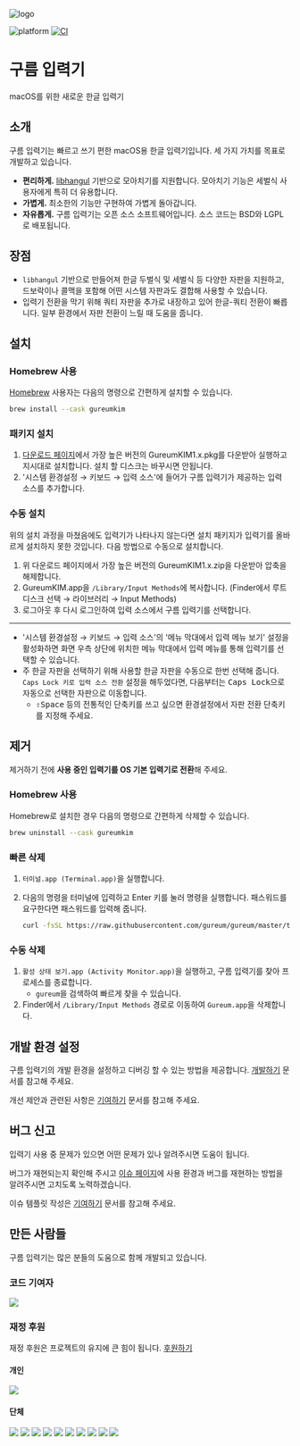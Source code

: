![logo](OSX/Assets.xcassets/AppIcon.appiconset/icon_256x256.png)

![platform](https://img.shields.io/badge/platform-macos-lightgrey)
[![CI](https://github.com/gureum/gureum/actions/workflows/ci.yml/badge.svg)](https://github.com/gureum/gureum/actions/workflows/ci.yml)

# 구름 입력기

macOS를 위한 새로운 한글 입력기

## 소개

구름 입력기는 빠르고 쓰기 편한 macOS용 한글 입력기입니다. 세 가지 가치를 목표로 개발하고 있습니다.

- **편리하게.** [libhangul](https://github.com/libhangul/libhangul) 기반으로 모아치기를 지원합니다. 모아치기 기능은 세벌식 사용자에게 특히 더 유용합니다.
- **가볍게.** 최소한의 기능만 구현하여 가볍게 돌아갑니다.
- **자유롭게.** 구름 입력기는 오픈 소스 소프트웨어입니다. 소스 코드는 BSD와 LGPL로 배포됩니다.

## 장점

- `libhangul` 기반으로 만들어져 한글 두벌식 및 세벌식 등 다양한 자판을 지원하고, 드보락이나 콜맥을 포함해 어떤 시스템 자판과도 결합해 사용할 수 있습니다.
- 입력기 전환을 막기 위해 쿼티 자판을 추가로 내장하고 있어 한글-쿼티 전환이 빠릅니다. 일부 환경에서 자판 전환이 느릴 때 도움을 줍니다.

## 설치

### Homebrew 사용

[Homebrew](https://brew.sh/) 사용자는 다음의 명령으로 간편하게 설치할 수 있습니다.

```sh
brew install --cask gureumkim
```

### 패키지 설치

1. [다운로드 페이지](http://bi.gureum.org)에서 가장 높은 버전의 GureumKIM1.x.pkg를 다운받아 실행하고 지시대로 설치합니다. 설치 할 디스크는 바꾸시면 안됩니다.
1. '시스템 환경설정 → 키보드 → 입력 소스'에 들어가 구름 입력기가 제공하는 입력 소스를 추가합니다.

### 수동 설치

위의 설치 과정을 마쳤음에도 입력기가 나타나지 않는다면 설치 패키지가 입력기를 올바르게 설치하지 못한 것입니다. 다음 방법으로 수동으로 설치합니다.

1. 위 다운로드 페이지에서 가장 높은 버전의 GureumKIM1.x.zip을 다운받아 압축을 해제합니다.
2. GureumKIM.app을 `/Library/Input Methods`에 복사합니다. (Finder에서 루트 디스크 선택 → 라이브러리 → Input Methods)
3. 로그아웃 후 다시 로그인하여 입력 소스에서 구름 입력기를 선택합니다.

---

- '시스템 환경설정 → 키보드 → 입력 소스'의 '메뉴 막대에서 입력 메뉴 보기' 설정을 활성화하면 화면 우측 상단에 위치한 메뉴 막대에서 입력 메뉴를 통해 입력기를 선택할 수 있습니다.
- 주 한글 자판을 선택하기 위해 사용할 한글 자판을 수동으로 한번 선택해 줍니다. `Caps Lock 키로 입력 소스 전환` 설정을 해두었다면, 다음부터는 <kbd>Caps Lock</kbd>으로 자동으로 선택한 자판으로 이동합니다.
  - <kbd>⇧Space</kbd> 등의 전통적인 단축키를 쓰고 싶으면 환경설정에서 자판 전환 단축키를 지정해 주세요.

## 제거

제거하기 전에 **사용 중인 입력기를 OS 기본 입력기로 전환**해 주세요.

### Homebrew 사용

Homebrew로 설치한 경우 다음의 명령으로 간편하게 삭제할 수 있습니다.

```sh
brew uninstall --cask gureumkim
```

### 빠른 삭제

1. `터미널.app (Terminal.app)`을 실행합니다.
2. 다음의 명령을 터미널에 입력하고 Enter 키를 눌러 명령을 실행합니다. 패스워드를 요구한다면 패스워드를 입력해 줍니다.

   ```sh
   curl -fsSL https://raw.githubusercontent.com/gureum/gureum/master/tools/uninstall.sh | bash
   ```

### 수동 삭제

1. `활성 상태 보기.app (Activity Monitor.app)`을 실행하고, 구름 입력기를 찾아 프로세스를 종료합니다.
   - `gureum`을 검색하여 빠르게 찾을 수 있습니다.
2. Finder에서 `/Library/Input Methods` 경로로 이동하여 `Gureum.app`을 삭제합니다.

## 개발 환경 설정

구름 입력기의 개발 환경을 설정하고 디버깅 할 수 있는 방법을 제공합니다. [개발하기](https://github.com/gureum/gureum/blob/master/HACKING.md) 문서를 참고해 주세요.

개선 제안과 관련된 사항은 [기여하기](https://github.com/gureum/gureum/blob/master/CONTRIBUTING.md) 문서를 참고해 주세요.

## 버그 신고

입력기 사용 중 문제가 있으면 어떤 문제가 있나 알려주시면 도움이 됩니다.

버그가 재현되는지 확인해 주시고 [이슈 페이지](https://github.com/gureum/gureum/issues)에 사용 환경과 버그를 재현하는 방법을 알려주시면 고치도록 노력하겠습니다.

이슈 템플릿 작성은 [기여하기](https://github.com/gureum/gureum/blob/master/CONTRIBUTING.md) 문서를 참고해 주세요.

## 만든 사람들

구름 입력기는 많은 분들의 도움으로 함께 개발되고 있습니다.

### 코드 기여자

[![](https://opencollective.com/gureum/contributors.svg?width=890&button=false)](https://github.com/gureum/gureum/graphs/contributors)

### 재정 후원

재정 후원은 프로젝트의 유지에 큰 힘이 됩니다. [후원하기](https://opencollective.com/gureum/contribute)

#### 개인

[![](https://opencollective.com/gureum/individuals.svg?width=890)](https://opencollective.com/gureum-app)

#### 단체

[![](https://opencollective.com/gureum/organization/0/avatar.svg)](https://opencollective.com/gureum-app/organization/0/website)
[![](https://opencollective.com/gureum/organization/1/avatar.svg)](https://opencollective.com/gureum-app/organization/1/website)
[![](https://opencollective.com/gureum/organization/2/avatar.svg)](https://opencollective.com/gureum-app/organization/2/website)
[![](https://opencollective.com/gureum/organization/3/avatar.svg)](https://opencollective.com/gureum-app/organization/3/website)
[![](https://opencollective.com/gureum/organization/4/avatar.svg)](https://opencollective.com/gureum-app/organization/4/website)
[![](https://opencollective.com/gureum/organization/5/avatar.svg)](https://opencollective.com/gureum-app/organization/5/website)
[![](https://opencollective.com/gureum/organization/6/avatar.svg)](https://opencollective.com/gureum-app/organization/6/website)
[![](https://opencollective.com/gureum/organization/7/avatar.svg)](https://opencollective.com/gureum-app/organization/7/website)
[![](https://opencollective.com/gureum/organization/8/avatar.svg)](https://opencollective.com/gureum-app/organization/8/website)
[![](https://opencollective.com/gureum/organization/9/avatar.svg)](https://opencollective.com/gureum-app/organization/9/website)
